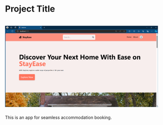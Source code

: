 
# Project Title

# ![Project Logo](./assets/logo.png)

This is an app for seamless accommodation booking.
